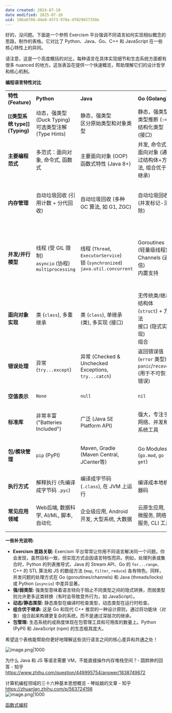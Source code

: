 ```yaml
---
date created: 2024-07-10
date modified: 2025-07-10
uid: 10ba6f88-d4e8-45f3-978a-df029657258e
---
```


好的，没问题。下面是一个参照 Exercism 平台强调不同语言如何实现相似概念的思路，制作的表格。它对比了 Python、Java、Go、C++ 和 JavaScript 在一些核心特性上的异同。

请注意，这是一个高度概括的对比，每种语言在具体实现细节和生态系统方面都有很多 nuanced 的地方。这张表旨在提供一个快速概览，帮助理解它们的设计哲学和核心机制。

**编程语言特性对比**

|                       |                                                      |                                                                                  |                                                    |                                                                                             |                                                                                                             |
| --------------------- | ---------------------------------------------------- | -------------------------------------------------------------------------------- | -------------------------------------------------- | ------------------------------------------------------------------------------------------- | ----------------------------------------------------------------------------------------------------------- |
| **特性 (Feature)**      | **Python**                                           | **Java**                                                                         | **Go (Golang)**                                    | **C++**                                                                                     | **JavaScript (Node.js/Browser)**                                                                            |
| **[[类型系统 type]] (Typing)** | 动态，强类型 (Duck Typing)<br>可选类型注解 (Type Hints)          | 静态，强类型<br>区分原始类型和对象类型                                                            | 静态，强类型<br>类型推断 (`:=`)<br>结构化类型 (接口)                | 静态，强类型<br>模板元编程支持泛型                                                                         | 动态，弱类型 (类型转换常见)<br>TypeScript 提供静态类型                                                                        |
| **主要编程范式**            | 多范式：面向对象, 命令式, 函数式                                   | 主要面向对象 (OOP)<br>函数式特性 (Java 8+)                                                  | 并发, 命令式<br>面向对象 (通过结构体+方法, 组合优于继承)                 | 多范式：命令式, 面向对象, 泛型, 函数式 (C++11+)                                                             | 多范式：事件驱动, 函数式, 原型继承式面向对象 (ES6+ Class 语法糖)                                                                   |
| **内存管理**              | 自动垃圾回收 (引用计数 + 分代回收)                                 | 自动垃圾回收 (多种 GC 算法, 如 G1, ZGC)                                                     | 自动垃圾回收 (并发标记-清除)                                   | 手动管理 (`new`/`delete`, `malloc`/`free`)<br>现代 C++ 推荐 RAII (智能指针)                             | 自动垃圾回收 (通常是标记-清除算法)                                                                                         |
| **并发/并行模型**           | 线程 (受 GIL 限制)<br>`asyncio` (协程)<br>`multiprocessing` | 线程 (`Thread`, `ExecutorService`)<br>锁 (`synchronized`)<br>`java.util.concurrent` | Goroutines (轻量级线程)<br>Channels (通信) <br>内置支持       | 线程 (`std::thread`)<br>锁 (`std::mutex`)<br>原子操作 (`std::atomic`)<br>异步 (`std::async`, C++11+) | 单线程事件循环<br>异步操作 (Callbacks, Promises, `async/await`)<br>Web Workers (浏览器/Node.js)<br>Node.js worker_threads |
| **面向对象实现**            | 类 (`class`), 多重继承                                    | 类 (`class`), 单继承 (类), 多实现 (接口)                                                   | 无传统类/继承<br>结构体 (`struct`) + 方法<br>接口 (隐式实现)<br>组合  | 类 (`class`), 多重继承<br>虚函数<br>模板                                                              | 原型继承<br>ES6 `class` 语法糖                                                                                     |
| **错误处理**              | 异常 (`try...except`)                                  | 异常 (Checked & Unchecked Exceptions, `try...catch`)                               | 返回错误值 (`error` 类型)<br>`panic`/`recover` (用于不可恢复错误) | 异常 (`try...catch`)<br>返回错误码                                                                 | 异常 (`try...catch`, `Error` 对象)                                                                              |
| **空值表示**              | `None`                                               | `null`                                                                           | `nil`                                              | `nullptr` (C++11+)<br>`NULL` (旧式)                                                           | `null` 和 `undefined` (不同含义)                                                                                 |
| **标准库**               | 非常丰富 ("Batteries Included")                          | 广泛 (Java SE Platform API)                                                        | 强大，专注于网络、并发和系统工具                                   | 综合 (STL: 容器, 算法, 迭代器等)                                                                      | 核心库相对较小<br>依赖宿主环境 API (DOM, Node.js API)                                                                    |
| **包/模块管理**            | `pip` (PyPI)                                         | Maven, Gradle (Maven Central, JCenter等)                                          | Go Modules (`go.mod`, `go get`)                    | 无官方标准<br>常用: CMake, Make, Conan, vcpkg                                                      | `npm`, `yarn` (npm registry)                                                                                |
| **执行方式**              | 解释执行 (先编译成字节码 `.pyc`)                                | 编译成字节码 (`.class`), 在 JVM 上运行                                                     | 编译成本地机器码                                           | 编译成本地机器码                                                                                    | 解释执行 或 JIT 编译 (如 V8 引擎)                                                                                     |
| **常见应用领域**            | Web后端, 数据科学, AI/ML, 脚本, 自动化                          | 企业级应用, Android 开发, 大型系统, 大数据                                                     | 云原生应用, 微服务, 网络服务, CLI 工具                           | 系统编程, 游戏开发, 高性能计算, 嵌入式                                                                      | Web 开发 (前后端), 移动应用 (跨平台), 脚本                                                                                |

**一些补充说明:**

- **Exercism 思路关联:** Exercism 平台常常让你用不同语言解决同一个问题。你会发现，虽然目标一致，但实现方式会因语言特性而异。例如，处理列表或集合时，Python 的列表推导式、Java 的 Stream API、Go 的 `for...range`、C++ 的 STL 算法和 JS 的数组方法 (`map`, `filter`, `reduce`) 各有特色。同样，并发问题的处理方式在 Go (goroutines/channels) 和 Java (threads/locks) 或 Python (`asyncio`) 中差异显著。
- **强/弱类型:** 强类型意味着语言倾向于阻止不同类型之间的隐式转换，而弱类型则允许更多这类转换（有时会导致意外行为，如 JavaScript）。
- **动态/静态类型:** 静态类型在编译时检查类型，动态类型在运行时检查。
- **组合优于继承:** 这是 Go 和现代 C++ 推崇的一种设计原则，通过将功能块（对象）组合起来构建更复杂的系统，而不是通过深层次的继承。
- **包管理:** 生态系统的成熟度体现在包管理工具和可用库的数量上。Python (PyPI) 和 JavaScript (npm) 的生态极其庞大。

希望这个表格能帮助你更好地理解这些流行语言之间的核心差异和共通之处！

![image.png|1000](https://imagehosting4picgo.oss-cn-beijing.aliyuncs.com/imagehosting/fix-dir%2Fpicgo%2Fpicgo-clipboard-images%2F2024%2F07%2F22%2F21-07-48-5edbe1c282f9c1f9d4171628ac65257e-20240722210747-9a674b.png)

为什么 Java 和 JS 等语言需要 VM，不能直接操作内存堆栈空间？- 圆胖肿的回答 - 知乎  
https://www.zhihu.com/question/449995754/answer/1838749872

计算机编程领域的三十六种基本思想概览 - 琴姑娘的文章 - 知乎  
https://zhuanlan.zhihu.com/p/563724198  
![image.png|1000](https://imagehosting4picgo.oss-cn-beijing.aliyuncs.com/imagehosting/fix-dir%2Fpicgo%2Fpicgo-clipboard-images%2F2024%2F07%2F02%2F00-07-37-01c416e1ef558a9789e41675ac50c59b-20240702000736-b20d56.png)

[函数式编程](函数式编程.md)
